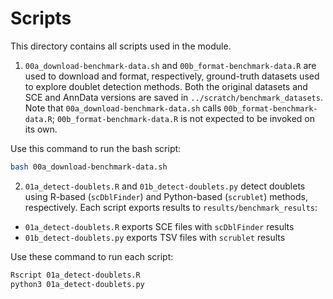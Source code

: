 # Scripts

This directory contains all scripts used in the module.

1. `00a_download-benchmark-data.sh` and `00b_format-benchmark-data.R` are used to download and format, respectively, ground-truth datasets used to explore doublet detection methods.
Both the original datasets and SCE and AnnData versions are saved in `../scratch/benchmark_datasets`.
Note that `00a_download-benchmark-data.sh` calls `00b_format-benchmark-data.R`; `00b_format-benchmark-data.R` is not expected to be invoked on its own.

Use this command to run the bash script:
```sh
bash 00a_download-benchmark-data.sh
```

2. `01a_detect-doublets.R` and `01b_detect-doublets.py` detect doublets using R-based (`scDblFinder`) and Python-based (`scrublet`) methods, respectively.
Each script exports results to `results/benchmark_results`:
- `01a_detect-doublets.R` exports SCE files with `scDblFinder` results
- `01b_detect-doublets.py` exports TSV files with `scrublet` results

Use these command to run each script:
```sh
Rscript 01a_detect-doublets.R
python3 01a_detect-doublets.py
```